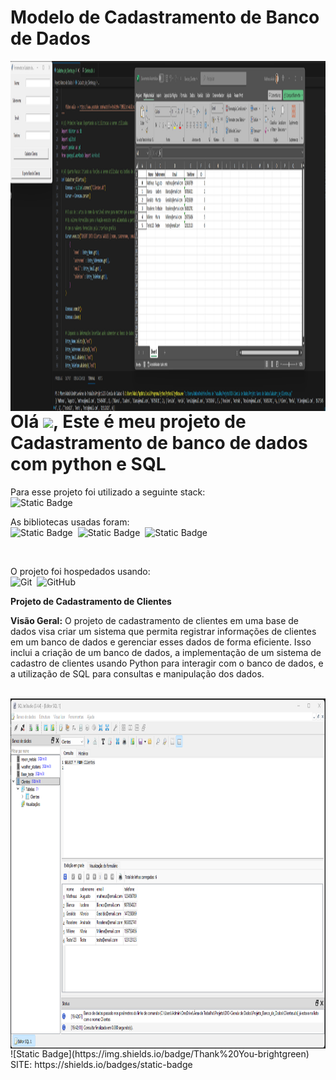 # Modelo de Cadastramento de Banco de Dados

<img align="right" height="560em" src="Print1.png">

<h1 align="left">Olá <img src="https://raw.githubusercontent.com/kaueMarques/kaueMarques/master/hi.gif" height="30px">, Este é meu projeto de Cadastramento de banco de dados com python e SQL</h1>

Para esse projeto foi utilizado a seguinte stack: <br>
![Static Badge](https://img.shields.io/badge/Python-brightgreen)&nbsp;

As bibliotecas usadas foram: <br>
![Static Badge](https://img.shields.io/badge/pandas-blue)&nbsp;
![Static Badge](https://img.shields.io/badge/Tkinter-brightgreen)&nbsp;
![Static Badge](https://img.shields.io/badge/SQLite3-green)&nbsp;

<br>

O projeto foi hospedados usando:<br>
![Git](https://img.shields.io/badge/-Git-05122A?style=flat&logo=git)&nbsp;
![GitHub](https://img.shields.io/badge/-GitHub-05122A?style=flat&logo=github)&nbsp;
<br>

**Projeto de Cadastramento de Clientes**

**Visão Geral:**
O projeto de cadastramento de clientes em uma base de dados visa criar um sistema que permita registrar informações de clientes em um banco de dados e gerenciar esses dados de forma eficiente. Isso inclui a criação de um banco de dados,
a implementação de um sistema de cadastro de clientes usando Python para interagir com o banco de dados, e a utilização de SQL para consultas e manipulação dos dados.

<br>
<img align="right" height="560em" src="Print2.png">

<br>
![Static Badge](https://img.shields.io/badge/Thank%20You-brightgreen)
<br>
SITE: https://shields.io/badges/static-badge
